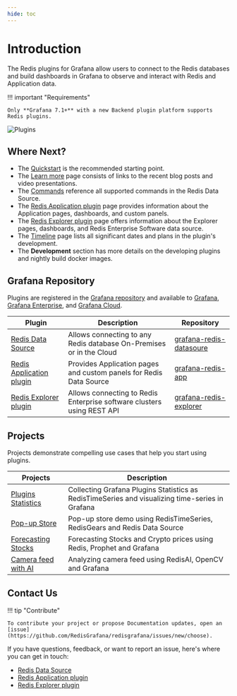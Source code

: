```yaml
---
hide: toc
---
```


# Introduction

The Redis plugins for Grafana allow users to connect to the Redis databases and build dashboards in Grafana to observe and interact with Redis and Application data.

!!! important "Requirements"

    Only **Grafana 7.1+** with a new Backend plugin platform supports Redis plugins.

<img class="sandwich" title="Plugins" src="/images/redis-table.png">

## Where Next?

- The [Quickstart](quickstart.md) is the recommended starting point.
- The [Learn more](learn-more.md) page consists of links to the recent blog posts and video presentations.
- The [Commands](redis-datasource/commands.md) reference all supported commands in the Redis Data Source.
- The [Redis Application plugin](redis-app/overview.md) page provides information about the Application pages, dashboards, and custom panels.
- The [Redis Explorer plugin](redis-explorer/overview.md) page offers information about the Explorer pages, dashboards, and Redis Enterprise Software data source.
- The [Timeline](timeline.md) page lists all significant dates and plans in the plugin's development.
- The **Development** section has more details on the developing plugins and nightly build docker images.

## Grafana Repository

Plugins are registered in the [Grafana repository](https://grafana.com/grafana/plugins/) and available to [Grafana](https://grafana.com/), [Grafana Enterprise](https://grafana.com/products/enterprise/), and [Grafana Cloud](https://grafana.com/products/cloud/).

| Plugin                                                                           | Description                                                            | Repository                                                                          |
| -------------------------------------------------------------------------------- | ---------------------------------------------------------------------- | ----------------------------------------------------------------------------------- |
| [Redis Data Source](https://grafana.com/grafana/plugins/redis-datasource/)       | Allows connecting to any Redis database On-Premises or in the Cloud    | [grafana-redis-datasoure](https://github.com/RedisGrafana/grafana-redis-datasource) |
| [Redis Application plugin](https://grafana.com/grafana/plugins/redis-app/)       | Provides Application pages and custom panels for Redis Data Source     | [grafana-redis-app](https://github.com/RedisGrafana/grafana-redis-app)              |
| [Redis Explorer plugin](https://grafana.com/grafana/plugins/redis-explorer-app/) | Allows connecting to Redis Enterprise software clusters using REST API | [grafana-redis-explorer](https://github.com/RedisGrafana/grafana-redis-explorer)    |

## Projects

Projects demonstrate compelling use cases that help you start using plugins.

| Projects                                          | Description                                                                                     |
| ------------------------------------------------- | ----------------------------------------------------------------------------------------------- |
| [Plugins Statistics](projects/grafana-stats.md)   | Collecting Grafana Plugins Statistics as RedisTimeSeries and visualizing time-series in Grafana |
| [Pop-up Store](projects/pop-up-store.md)          | Pop-up store demo using RedisTimeSeries, RedisGears and Redis Data Source                       |
| [Forecasting Stocks](projects/finance-prophet.md) | Forecasting Stocks and Crypto prices using Redis, Prophet and Grafana                           |
| [Camera feed with AI](projects/camera-ai.md)      | Analyzing camera feed using RedisAI, OpenCV and Grafana                                         |

## Contact Us

!!! tip "Contribute"

    To contribute your project or propose Documentation updates, open an [issue](https://github.com/RedisGrafana/redisgrafana/issues/new/choose).

If you have questions, feedback, or want to report an issue, here's where you can get in touch:

- [Redis Data Source](https://github.com/RedisGrafana/grafana-redis-datasource/issues/new/choose)
- [Redis Application plugin](https://github.com/RedisGrafana/grafana-redis-app/issues/new/choose)
- [Redis Explorer plugin](https://github.com/RedisGrafana/grafana-redis-explorer/issues/new/choose)
